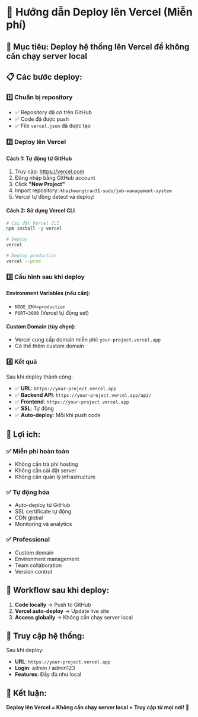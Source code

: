 # 🚀 Hướng dẫn Deploy lên Vercel (Miễn phí)

## 🎯 **Mục tiêu**: Deploy hệ thống lên Vercel để không cần chạy server local

## 📋 **Các bước deploy**:

### 1️⃣ **Chuẩn bị repository**
- ✅ Repository đã có trên GitHub
- ✅ Code đã được push
- ✅ File `vercel.json` đã được tạo

### 2️⃣ **Deploy lên Vercel**

#### **Cách 1: Tự động từ GitHub**
1. Truy cập: https://vercel.com
2. Đăng nhập bằng GitHub account
3. Click **"New Project"**
4. Import repository: `khaihoangtran31-sudo/job-management-system`
5. Vercel tự động detect và deploy!

#### **Cách 2: Sử dụng Vercel CLI**
```bash
# Cài đặt Vercel CLI
npm install -g vercel

# Deploy
vercel

# Deploy production
vercel --prod
```

### 3️⃣ **Cấu hình sau khi deploy**

#### **Environment Variables** (nếu cần):
- `NODE_ENV=production`
- `PORT=3000` (Vercel tự động set)

#### **Custom Domain** (tùy chọn):
- Vercel cung cấp domain miễn phí: `your-project.vercel.app`
- Có thể thêm custom domain

### 4️⃣ **Kết quả**

Sau khi deploy thành công:
- ✅ **URL**: `https://your-project.vercel.app`
- ✅ **Backend API**: `https://your-project.vercel.app/api/`
- ✅ **Frontend**: `https://your-project.vercel.app`
- ✅ **SSL**: Tự động
- ✅ **Auto-deploy**: Mỗi khi push code

## 🎉 **Lợi ích**:

### ✅ **Miễn phí hoàn toàn**
- Không cần trả phí hosting
- Không cần cài đặt server
- Không cần quản lý infrastructure

### ✅ **Tự động hóa**
- Auto-deploy từ GitHub
- SSL certificate tự động
- CDN global
- Monitoring và analytics

### ✅ **Professional**
- Custom domain
- Environment management
- Team collaboration
- Version control

## 🔄 **Workflow sau khi deploy**:

1. **Code locally** → Push to GitHub
2. **Vercel auto-deploy** → Update live site
3. **Access globally** → Không cần chạy server local

## 📱 **Truy cập hệ thống**:

Sau khi deploy:
- **URL**: `https://your-project.vercel.app`
- **Login**: admin / admin123
- **Features**: Đầy đủ như local

## 🎯 **Kết luận**:

**Deploy lên Vercel = Không cần chạy server local + Truy cập từ mọi nơi!** 🚀

